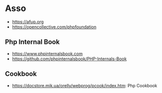 # Asso

- https://afup.org
- https://opencollective.com/phpfoundation

## Php Internal Book
* https://www.phpinternalsbook.com
* https://github.com/phpinternalsbook/PHP-Internals-Book

## Cookbook
- https://docstore.mik.ua/orelly/webprog/pcook/index.htm: Php Cookbook

